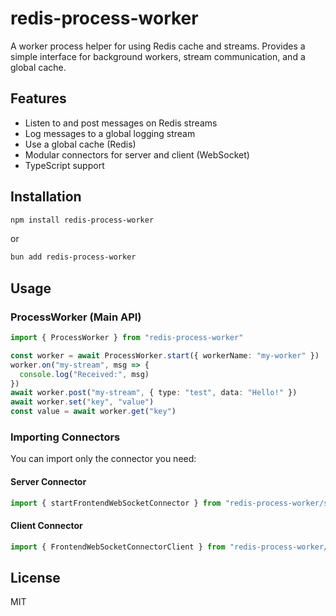 # redis-process-worker

A worker process helper for using Redis cache and streams. Provides a simple interface for background workers, stream communication, and a global cache.

## Features

- Listen to and post messages on Redis streams
- Log messages to a global logging stream
- Use a global cache (Redis)
- Modular connectors for server and client (WebSocket)
- TypeScript support

## Installation

```sh
npm install redis-process-worker
```

or

```sh
bun add redis-process-worker
```

## Usage

### ProcessWorker (Main API)

```ts
import { ProcessWorker } from "redis-process-worker"

const worker = await ProcessWorker.start({ workerName: "my-worker" })
worker.on("my-stream", msg => {
  console.log("Received:", msg)
})
await worker.post("my-stream", { type: "test", data: "Hello!" })
await worker.set("key", "value")
const value = await worker.get("key")
```

### Importing Connectors

You can import only the connector you need:

#### Server Connector

```ts
import { startFrontendWebSocketConnector } from "redis-process-worker/server"
```

#### Client Connector

```ts
import { FrontendWebSocketConnectorClient } from "redis-process-worker/client"
```

## License

MIT
